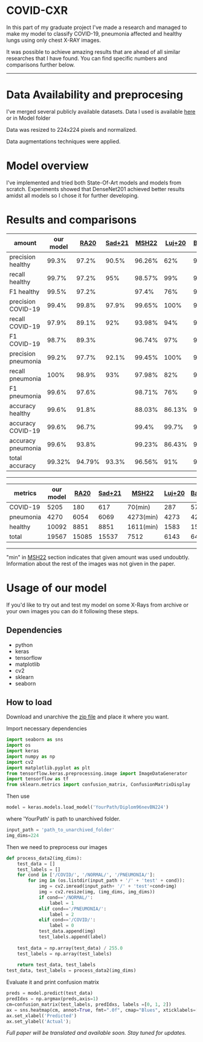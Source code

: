 # **COVID-CXR**
In this part of my graduate project I've made a research and managed to make my model to classify COVID-19, pneumonia affected and healthy lungs using only chest X-RAY images.

It was possible to achieve amazing results that are ahead of all similar researches that I have found. You can find specific numbers and comparisons further below.
_____

# **Data Availability and preprocesing**
I've merged several publicly available datasets.
Data I used is available [here](https://mega.nz/file/ksdhiApA#14L2kG7aI6ep06fJEXVqN7OAQ5DzzOZjSsz_HwlluSc) or in Model folder

Data was resized to 224x224 pixels and normalized. 

Data augmentations techniques were applied.

# **Model overview**

I've implemented and tried both State-Of-Art models and models from scratch. Experiments showed that DenseNet201 achieved better results amidst all models so I chose it for further developing.

# **Results and comparisons**

| amount             | our model | [RA20](https://doi.org/https://doi.org/10.1016/j.imu.2020.100360)   | [Sad+21](https://www.nature.com/articles/s41598-021-95561-y) | [MSH22](https://doi.org/https://doi.org/10.1016/j.eij.2022.01.002)  | [Luj+20](https://doi.org/10.3390/math8091423) | [Bac+21](https://doi.org/10.1101/2021.07.15.21260605) |
|---------------------|-----------|--------|--------|--------|--------|--------|
| precision healthy   | 99.3%     | 97.2%  | 90.5%  | 96.26% | 62%    | 94%    |
| recall healthy      | 99.7%     | 97.2%  | 95%    | 98.57% | 99%    | 94%    |
| F1 healthy          | 99.5%     | 97.2%  |        | 97.4%  | 76%    | 94%    |
| precision COVID-19  | 99.4%     | 99.8%  | 97.9%  | 99.65% | 100%   | 95%    |
| recall COVID-19     | 97.9%     | 89.1%  | 92%    | 93.98% | 94%    | 98%    |
| F1 COVID-19         | 98.7%     | 89.3%  |        | 96.74% | 97%    | 96%    |
| precision pneumonia | 99.2%     | 97.7%  | 92.1%  | 99.45% | 100%   | 98%    |
| recall pneumonia    | 100%      | 98.9%  | 93%    | 97.98% | 82%    | 98%    |
| F1 pneumonia        | 99.6%     | 97.6%  |        | 98.71% | 76%    | 98%    |
| accuracy  healthy   | 99.6%     | 91.8%  |        | 88.03% | 86.13% | 97.05% |
| accuracy COVID-19   | 99.6%     | 96.7%  |        | 99.4%  | 99.7%  | 99.38% |
| accuracy pneumonia  | 99.6%     | 93.8%  |        | 99.23% | 86.43% | 97.05% |
| total accuracy      | 99.32%    | 94.79% | 93.3%  | 96.56% | 91%    | 96.74  |
___________________
| metrics             | our model | [RA20](https://doi.org/https://doi.org/10.1016/j.imu.2020.100360)   | [Sad+21](https://www.nature.com/articles/s41598-021-95561-y) | [MSH22](https://doi.org/https://doi.org/10.1016/j.eij.2022.01.002)  | [Luj+20](https://doi.org/10.3390/math8091423) | [Bac+21](https://doi.org/10.1101/2021.07.15.21260605) |
|-----------|-------|-------|-------|-----------|------|------|
| COVID-19  | 5205  | 180   | 617   | 70(min)   | 287  | 576  |
| pneumonia | 4270  | 6054  | 6069  | 4273(min) | 4273 | 4273 |
| healthy   | 10092 | 8851  | 8851  | 1611(min) | 1583 | 1583 |
| total     | 19567 | 15085 | 15537 | 7512      | 6143 | 6432 |
_______________

"min" in [MSH22](https://doi.org/https://doi.org/10.1016/j.eij.2022.01.002) section indicates that given amount was used undoubtly. Information about the rest of the images was not given in the paper.

# Usage of our model
If you'd like to try out and test my model on some X-Rays from archive or your own images you can do it following these steps.
## Dependencies
+ python 
+ keras
+ tensorflow
+ matplotlib
+ cv2
+ sklearn
+ seaborn
## How to load
Download and unarchive the [zip file](https://mega.nz/file/ksdhiApA#14L2kG7aI6ep06fJEXVqN7OAQ5DzzOZjSsz_HwlluSc) and place it where you want.

Import necessary dependencies
```python
import seaborn as sns
import os
import keras
import numpy as np
import cv2
import matplotlib.pyplot as plt
from tensorflow.keras.preprocessing.image import ImageDataGenerator
import tensorflow as tf
from sklearn.metrics import confusion_matrix, ConfusionMatrixDisplay
```

Then use
```python
model = keras.models.load_model('YourPath/Diplom96nevBN224')
```
where 'YourPath' is path to unarchived folder.

```python
input_path = 'path_to_unarchived_folder'
img_dims=224
```

Then we need to preprocess our images

```python
def process_data2(img_dims):
    test_data = []
    test_labels = []
    for cond in ['/COVID/', '/NORMAL/', '/PNEUMONIA/']:
        for img in (os.listdir(input_path + '/' + 'test' + cond)):
            img = cv2.imread(input_path+ '/' + 'test'+cond+img)
            img = cv2.resize(img, (img_dims, img_dims))
            if cond=='/NORMAL/':
                label = 1
            elif cond=='/PNEUMONIA/':
                label = 2
            elif cond=='/COVID/':
                label = 0
            test_data.append(img)
            test_labels.append(label)
        
    test_data = np.array(test_data) / 255.0
    test_labels = np.array(test_labels)
    
    return test_data, test_labels
test_data, test_labels = process_data2(img_dims)
```
Evaluate it and print confusion matrix
```python
preds = model.predict(test_data)
predIdxs = np.argmax(preds,axis=1)
cm=confusion_matrix(test_labels, predIdxs, labels =[0, 1, 2])
ax = sns.heatmap(cm, annot=True, fmt=".0f", cmap="Blues", xticklabels=["NORMAL", "PNEUMONIA", "COVID"], yticklabels=["NORMAL", "PNEUMONIA", "COVID"])
ax.set_xlabel('Predicted')
ax.set_ylabel('Actual');
```



_Full paper will be translated and available soon._
_Stay tuned for updates._
